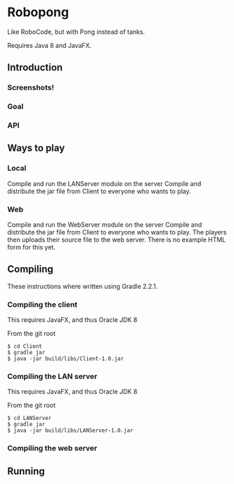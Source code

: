 Robopong
========

Like RoboCode, but with Pong instead of tanks.

Requires Java 8 and JavaFX.

## Introduction

### Screenshots!

### Goal

### API

## Ways to play

### Local
Compile and run the LANServer module on the server
Compile and distribute the jar file from Client to everyone who wants to play.

### Web
Compile and run the WebServer module on the server
Compile and distribute the jar file from Client to everyone who wants to play. The players then uploads their source file to the web server. There is no example HTML form for this yet.

## Compiling
These instructions where written using Gradle 2.2.1.

### Compiling the client
This requires JavaFX, and thus Oracle JDK 8

From the git root
```
$ cd Client
$ gradle jar
$ java -jar build/libs/Client-1.0.jar
```
### Compiling the LAN server
This requires JavaFX, and thus Oracle JDK 8

From the git root
```
$ cd LANServer
$ gradle jar
$ java -jar build/libs/LANServer-1.0.jar
```

### Compiling the web server

## Running